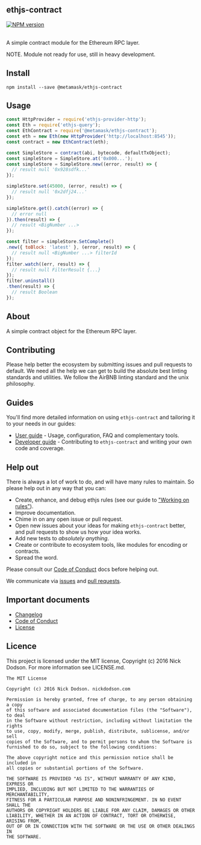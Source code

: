 ## ethjs-contract

<div>
  <!-- NPM Version -->
  <a href="https://www.npmjs.org/package/@metamask/ethjs-contract">
    <img src="http://img.shields.io/npm/v/@metamask/ethjs-contract.svg"
    alt="NPM version" />
  </a>
</div>

<br />

A simple contract module for the Ethereum RPC layer.

NOTE. Module not ready for use, still in heavy development.

## Install

```
npm install --save @metamask/ethjs-contract
```

## Usage

```js
const HttpProvider = require('ethjs-provider-http');
const Eth = require('ethjs-query');
const EthContract = require('@metamask/ethjs-contract');
const eth = new Eth(new HttpProvider('http://localhost:8545'));
const contract = new EthContract(eth);

const SimpleStore = contract(abi, bytecode, defaultTxObject);
const simpleStore = SimpleStore.at('0x000...');
const simpleStore = SimpleStore.new((error, result) => {
  // result null '0x928sdfk...'
});

simpleStore.set(45000, (error, result) => {
  // result null '0x2dfj24...'
});

simpleStore.get().catch((error) => {
  // error null
}).then(result) => {
  // result <BigNumber ...>
});

const filter = simpleStore.SetComplete()
.new({ toBlock: 'latest' }, (error, result) => {
  // result null <BigNumber ...> filterId
});
filter.watch((err, result) => {
  // result null FilterResult {...}
});
filter.uninstall()
.then(result) => {
  // result Boolean
});
```

## About

A simple contract object for the Ethereum RPC layer.

## Contributing

Please help better the ecosystem by submitting issues and pull requests to default. We need all the help we can get to build the absolute best linting standards and utilities. We follow the AirBNB linting standard and the unix philosophy.

## Guides

You'll find more detailed information on using `ethjs-contract` and tailoring it to your needs in our guides:

- [User guide](docs/user-guide.md) - Usage, configuration, FAQ and complementary tools.
- [Developer guide](docs/developer-guide.md) - Contributing to `ethjs-contract` and writing your own code and coverage.

## Help out

There is always a lot of work to do, and will have many rules to maintain. So please help out in any way that you can:

- Create, enhance, and debug ethjs rules (see our guide to ["Working on rules"](./github/CONTRIBUTING.md)).
- Improve documentation.
- Chime in on any open issue or pull request.
- Open new issues about your ideas for making `ethjs-contract` better, and pull requests to show us how your idea works.
- Add new tests to *absolutely anything*.
- Create or contribute to ecosystem tools, like modules for encoding or contracts.
- Spread the word.

Please consult our [Code of Conduct](CODE_OF_CONDUCT.md) docs before helping out.

We communicate via [issues](https://github.com/MetaMask/ethjs-contract/issues) and [pull requests](https://github.com/ethjs/ethjs-contract/pulls).

## Important documents

- [Changelog](CHANGELOG.md)
- [Code of Conduct](CODE_OF_CONDUCT.md)
- [License](https://raw.githubusercontent.com/MetaMask/ethjs-contract/master/LICENSE)

## Licence

This project is licensed under the MIT license, Copyright (c) 2016 Nick Dodson. For more information see LICENSE.md.

```
The MIT License

Copyright (c) 2016 Nick Dodson. nickdodson.com

Permission is hereby granted, free of charge, to any person obtaining a copy
of this software and associated documentation files (the "Software"), to deal
in the Software without restriction, including without limitation the rights
to use, copy, modify, merge, publish, distribute, sublicense, and/or sell
copies of the Software, and to permit persons to whom the Software is
furnished to do so, subject to the following conditions:

The above copyright notice and this permission notice shall be included in
all copies or substantial portions of the Software.

THE SOFTWARE IS PROVIDED "AS IS", WITHOUT WARRANTY OF ANY KIND, EXPRESS OR
IMPLIED, INCLUDING BUT NOT LIMITED TO THE WARRANTIES OF MERCHANTABILITY,
FITNESS FOR A PARTICULAR PURPOSE AND NONINFRINGEMENT. IN NO EVENT SHALL THE
AUTHORS OR COPYRIGHT HOLDERS BE LIABLE FOR ANY CLAIM, DAMAGES OR OTHER
LIABILITY, WHETHER IN AN ACTION OF CONTRACT, TORT OR OTHERWISE, ARISING FROM,
OUT OF OR IN CONNECTION WITH THE SOFTWARE OR THE USE OR OTHER DEALINGS IN
THE SOFTWARE.
```

